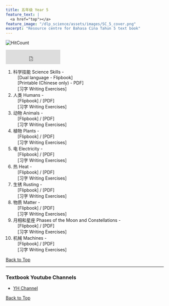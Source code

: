 ```yaml
---
title: 五年级 Year 5 
feature_text: |
  <a href="top"></a>
feature_image: "/dlp_science/assets/images/SC_5_cover.png"
excerpt: "Resource centre for Bahasa Cina Tahun 5 text book"
---
```

![HitCount](https://hits.dwyl.com/multilingual-malaysian/dlp_science.svg?style=flat-square)

<iframe src="https://www.facebook.com/plugins/like.php?href=https%3A%2F%2Fmultilingual-malaysian.github.io%2Fdl-science%2Fyear5%2F&width=174&layout=button_count&action=like&size=large&share=true&height=46&appId" width="174" height="46" style="border:none;overflow:hidden" scrolling="no" frameborder="0" allowfullscreen="true" allow="autoplay; clipboard-write; encrypted-media; picture-in-picture; web-share"></iframe>

1. 科学技能 Science Skills - <br />
   &emsp;[Dual language - Flipbook] <br />
   &emsp;[Printable (Chinese only) - PDF]<br />
   &emsp;[习字 Writing Exercises]
2. 人类 Humans - <br />
   &emsp;[Flipbook] / [PDF]<br />
   &emsp;[习字 Writing Exercises]
3. 动物 Animals - <br />
   &emsp;[Flipbook] / [PDF]<br />
   &emsp;[习字 Writing Exercises]
4. 植物 Plants - <br />
   &emsp;[Flipbook] / [PDF]<br />
   &emsp;[习字 Writing Exercises]
5. 电 Electricity - <br />
   &emsp;[Flipbook] / [PDF]<br />
   &emsp;[习字 Writing Exercises]
6. 热 Heat - <br />
   &emsp;[Flipbook] / [PDF]<br />
   &emsp;[习字 Writing Exercises]
7. 生锈 Rusting - <br />
   &emsp;[Flipbook] / [PDF]<br />
   &emsp;[习字 Writing Exercises]
8. 物质 Matter - <br />
   &emsp;[Flipbook] / [PDF]<br />
   &emsp;[习字 Writing Exercises]
9. 月相和星座 Phases of the Moon and Constellations - <br />
   &emsp;[Flipbook] / [PDF]<br />
   &emsp;[习字 Writing Exercises]
10. 机械 Machines - <br />
   &emsp;[Flipbook] / [PDF]<br />
   &emsp;[习字 Writing Exercises]

[Back to Top](#top)

----
### Textbook Youtube Channels<a name="videos"></a>
- [YH Channel](https://youtube.com/playlist?list=PL5o5V0axbg-OHJ7A9EjH-w758iwJszXoC)

[Back to Top](#top)
